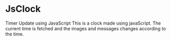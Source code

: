 # JsClock
Timer Update using JavaScript
This is a clock made using javaScript.
The current time is fetched and the images and messages changes according to the time.

